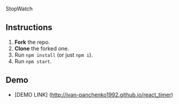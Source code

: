 StopWatch
## Instructions
1. **Fork** the repo.
2. **Clone** the forked one.
3. Run `npm install` (or just `npm i`).
4. Run `npm start`.

## Demo
  - [DEMO LINK] (http://ivan-panchenko1992.github.io/react_timer)

